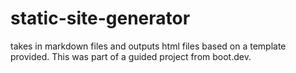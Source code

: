 # static-site-generator
takes in markdown files and outputs html files based on a template provided. This was part of a guided project from boot.dev.
